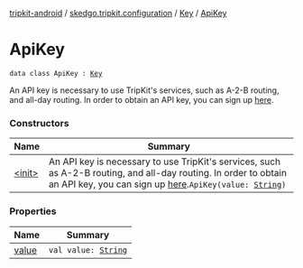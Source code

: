 [tripkit-android](../../../index.md) / [skedgo.tripkit.configuration](../../index.md) / [Key](../index.md) / [ApiKey](./index.md)

# ApiKey

`data class ApiKey : `[`Key`](../index.md)

An API key is necessary to use TripKit's services, such as A-2-B routing,
and all-day routing. In order to obtain an API key,
you can sign up [here](https://tripgo.3scale.net).

### Constructors

| Name | Summary |
|---|---|
| [&lt;init&gt;](-init-.md) | An API key is necessary to use TripKit's services, such as A-2-B routing, and all-day routing. In order to obtain an API key, you can sign up [here](https://tripgo.3scale.net).`ApiKey(value: `[`String`](https://kotlinlang.org/api/latest/jvm/stdlib/kotlin/-string/index.html)`)` |

### Properties

| Name | Summary |
|---|---|
| [value](value.md) | `val value: `[`String`](https://kotlinlang.org/api/latest/jvm/stdlib/kotlin/-string/index.html) |

